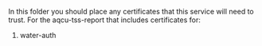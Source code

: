 In this folder you should place any certificates that this service will need to trust. For the aqcu-tss-report that includes certificates for:

1. water-auth
